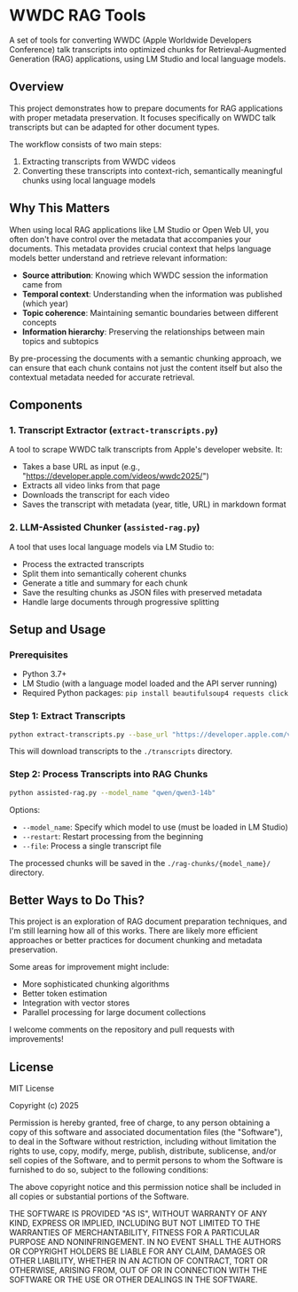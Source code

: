 # WWDC RAG Tools

A set of tools for converting WWDC (Apple Worldwide Developers Conference) talk transcripts into optimized chunks for Retrieval-Augmented Generation (RAG) applications, using LM Studio and local language models.

## Overview

This project demonstrates how to prepare documents for RAG applications with proper metadata preservation. It focuses specifically on WWDC talk transcripts but can be adapted for other document types.

The workflow consists of two main steps:
1. Extracting transcripts from WWDC videos
2. Converting these transcripts into context-rich, semantically meaningful chunks using local language models

## Why This Matters

When using local RAG applications like LM Studio or Open Web UI, you often don't have control over the metadata that accompanies your documents. This metadata provides crucial context that helps language models better understand and retrieve relevant information:

- **Source attribution**: Knowing which WWDC session the information came from
- **Temporal context**: Understanding when the information was published (which year)
- **Topic coherence**: Maintaining semantic boundaries between different concepts
- **Information hierarchy**: Preserving the relationships between main topics and subtopics

By pre-processing the documents with a semantic chunking approach, we can ensure that each chunk contains not just the content itself but also the contextual metadata needed for accurate retrieval.

## Components

### 1. Transcript Extractor (`extract-transcripts.py`)

A tool to scrape WWDC talk transcripts from Apple's developer website. It:
- Takes a base URL as input (e.g., "https://developer.apple.com/videos/wwdc2025/")
- Extracts all video links from that page
- Downloads the transcript for each video
- Saves the transcript with metadata (year, title, URL) in markdown format

### 2. LLM-Assisted Chunker (`assisted-rag.py`)

A tool that uses local language models via LM Studio to:
- Process the extracted transcripts
- Split them into semantically coherent chunks
- Generate a title and summary for each chunk
- Save the resulting chunks as JSON files with preserved metadata
- Handle large documents through progressive splitting

## Setup and Usage

### Prerequisites

- Python 3.7+
- LM Studio (with a language model loaded and the API server running)
- Required Python packages: `pip install beautifulsoup4 requests click`

### Step 1: Extract Transcripts

```bash
python extract-transcripts.py --base_url "https://developer.apple.com/videos/wwdc2023/"
```

This will download transcripts to the `./transcripts` directory.

### Step 2: Process Transcripts into RAG Chunks

```bash
python assisted-rag.py --model_name "qwen/qwen3-14b"
```

Options:
- `--model_name`: Specify which model to use (must be loaded in LM Studio)
- `--restart`: Restart processing from the beginning
- `--file`: Process a single transcript file

The processed chunks will be saved in the `./rag-chunks/{model_name}/` directory.

## Better Ways to Do This?

This project is an exploration of RAG document preparation techniques, and I'm still learning how all of this works. There are likely more efficient approaches or better practices for document chunking and metadata preservation.

Some areas for improvement might include:
- More sophisticated chunking algorithms
- Better token estimation
- Integration with vector stores
- Parallel processing for large document collections

I welcome comments on the repository and pull requests with improvements!

## License

MIT License

Copyright (c) 2025

Permission is hereby granted, free of charge, to any person obtaining a copy
of this software and associated documentation files (the "Software"), to deal
in the Software without restriction, including without limitation the rights
to use, copy, modify, merge, publish, distribute, sublicense, and/or sell
copies of the Software, and to permit persons to whom the Software is
furnished to do so, subject to the following conditions:

The above copyright notice and this permission notice shall be included in all
copies or substantial portions of the Software.

THE SOFTWARE IS PROVIDED "AS IS", WITHOUT WARRANTY OF ANY KIND, EXPRESS OR
IMPLIED, INCLUDING BUT NOT LIMITED TO THE WARRANTIES OF MERCHANTABILITY,
FITNESS FOR A PARTICULAR PURPOSE AND NONINFRINGEMENT. IN NO EVENT SHALL THE
AUTHORS OR COPYRIGHT HOLDERS BE LIABLE FOR ANY CLAIM, DAMAGES OR OTHER
LIABILITY, WHETHER IN AN ACTION OF CONTRACT, TORT OR OTHERWISE, ARISING FROM,
OUT OF OR IN CONNECTION WITH THE SOFTWARE OR THE USE OR OTHER DEALINGS IN THE
SOFTWARE.
